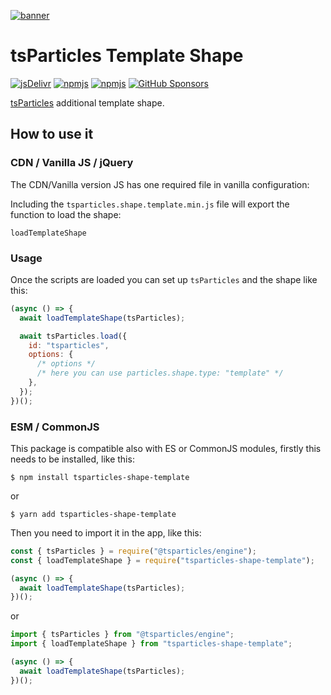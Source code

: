 [![banner](https://particles.js.org/images/banner3.png)](https://particles.js.org)

# tsParticles Template Shape

[![jsDelivr](https://data.jsdelivr.com/v1/package/npm/tsparticles-shape-template/badge)](https://www.jsdelivr.com/package/npm/tsparticles-shape-template)
[![npmjs](https://badge.fury.io/js/tsparticles-shape-template.svg)](https://www.npmjs.com/package/tsparticles-shape-template)
[![npmjs](https://img.shields.io/npm/dt/tsparticles-shape-template)](https://www.npmjs.com/package/tsparticles-shape-template) [![GitHub Sponsors](https://img.shields.io/github/sponsors/matteobruni)](https://github.com/sponsors/matteobruni)

[tsParticles](https://github.com/matteobruni/tsparticles) additional template shape.

## How to use it

### CDN / Vanilla JS / jQuery

The CDN/Vanilla version JS has one required file in vanilla configuration:

Including the `tsparticles.shape.template.min.js` file will export the function to load the shape:

```text
loadTemplateShape
```

### Usage

Once the scripts are loaded you can set up `tsParticles` and the shape like this:

```javascript
(async () => {
  await loadTemplateShape(tsParticles);

  await tsParticles.load({
    id: "tsparticles",
    options: {
      /* options */
      /* here you can use particles.shape.type: "template" */
    },
  });
})();
```

### ESM / CommonJS

This package is compatible also with ES or CommonJS modules, firstly this needs to be installed, like this:

```shell
$ npm install tsparticles-shape-template
```

or

```shell
$ yarn add tsparticles-shape-template
```

Then you need to import it in the app, like this:

```javascript
const { tsParticles } = require("@tsparticles/engine");
const { loadTemplateShape } = require("tsparticles-shape-template");

(async () => {
  await loadTemplateShape(tsParticles);
})();
```

or

```javascript
import { tsParticles } from "@tsparticles/engine";
import { loadTemplateShape } from "tsparticles-shape-template";

(async () => {
  await loadTemplateShape(tsParticles);
})();
```
